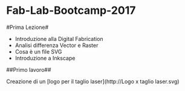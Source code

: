 # Fab-Lab-Bootcamp-2017

#Prima Lezione#

- Introduzione alla Digital Fabrication
- Analisi differenza Vector e Raster
- Cosa è un file SVG
- Introduzione a Inkscape

##Primo lavoro##

Creazione di un [logo per il taglio laser](http://Logo x taglio laser.svg)
